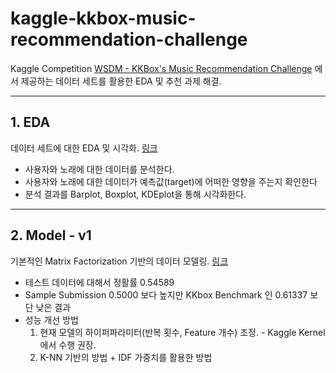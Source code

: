 **kaggle-kkbox-music-recommendation-challenge**
==============================================

Kaggle Competition [WSDM - KKBox's Music Recommendation Challenge](https://www.kaggle.com/c/kkbox-music-recommendation-challenge) 에서 제공하는 데이터 세트를 활용한 EDA 및 추천 과제 해결.

---

## 1. EDA
데이터 세트에 대한 EDA 및 시각화. [링크](report/Exploratory%20Data%20Analysis.md)

* 사용자와 노래에 대한 데이터를 분석한다.
* 사용자와 노래에 대한 데이터가 예측값(target)에 어떠한 영향을 주는지 확인한다
* 분석 결과를 Barplot, Boxplot, KDEplot을 통해 시각화한다.

---

## 2. Model - v1
기본적인 Matrix Factorization 기반의 데이터 모델링. [링크](report/Model%20v1.md)

* 테스트 데이터에 대해서 정활률 0.54589
* Sample Submission 0.5000 보다 높지만 KKbox Benchmark 인 0.61337 보단 낮은 결과
* 성능 개선 방법
  1. 현재 모델의 하이퍼파라미터(반복 횟수, Feature 개수) 조정. - Kaggle Kernel에서 수행 권장.
  2. K-NN 기반의 방법 + IDF 가중치를 활용한 방법